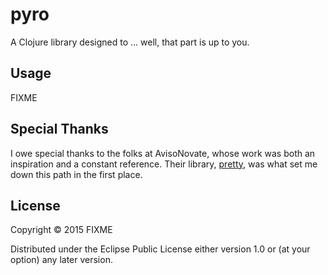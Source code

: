 # pyro

A Clojure library designed to ... well, that part is up to you.

## Usage

FIXME

## Special Thanks

I owe special thanks to the folks at AvisoNovate, whose work was both an
inspiration and a constant reference. Their library, [pretty](https://github.com/AvisoNovate/pretty), was
what set me down this path in the first place.

## License

Copyright © 2015 FIXME

Distributed under the Eclipse Public License either version 1.0 or (at
your option) any later version.
